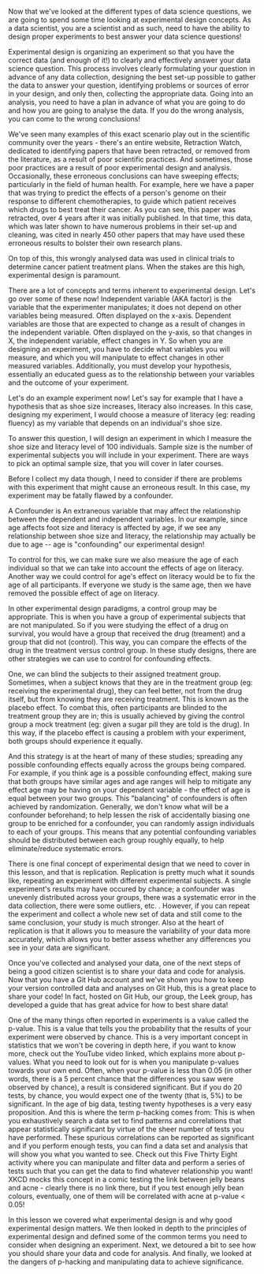Now that we've looked at the different types of data science questions, we are going to spend some time looking at experimental design concepts. As a data scientist, you are a scientist and as such, need to have the ability to design proper experiments to best answer your data science questions! 

Experimental design is organizing an experiment so that you have the correct data (and enough of it!) to clearly and effectively answer your data science question. This process involves clearly formulating your question in advance of any data collection, designing the best set-up possible to gather the data to answer your question, identifying problems or sources of error in your design, and only then, collecting the appropriate data. Going into an analysis, you need to have a plan in advance of what you are going to do and how you are going to analyse the data. If you do the wrong analysis, you can come to the wrong conclusions! 

We've seen many examples of this exact scenario play out in the scientific community over the years - there's an entire website, Retraction Watch, dedicated to identifying papers that have been retracted, or removed from the literature, as a result of poor scientific practices. And sometimes, those poor practices are a result of poor experimental design and analysis. Occasionally, these erroneous conclusions can have sweeping effects; particularly in the field of human health. For example, here we have a paper that was trying to predict the effects of a person's genome on their response to different chemotherapies, to guide which patient receives which drugs to best treat their cancer. As you can see, this paper was retracted, over 4 years after it was initially published. In that time, this data, which was later shown to have numerous problems in their set-up and cleaning, was cited in nearly 450 other papers that may have used these erroneous results to bolster their own research plans. 

On top of this, this wrongly analysed data was used in clinical trials to determine cancer patient treatment plans. When the stakes are this high, experimental design is paramount.

There are a lot of concepts and terms inherent to experimental design. Let's go over some of these now! Independent variable (AKA factor) is the variable that the experimenter manipulates; it does not depend on other variables being measured. Often displayed on the x-axis. Dependent variables are those that are expected to change as a result of changes in the independent variable. Often displayed on the y-axis, so that changes in X, the independent variable, effect changes in Y. So when you are designing an experiment, you have to decide what variables you will measure, and which you will manipulate to effect changes in other measured variables. Additionally, you must develop your hypothesis, essentially an educated guess as to the relationship between your variables and the outcome of your experiment. 

Let's do an example experiment now! Let's say for example that I have a hypothesis that as shoe size increases, literacy also increases. In this case, designing my experiment, I would choose a measure of literacy (eg: reading fluency) as my variable that depends on an individual's shoe size. 

To answer this question, I will design an experiment in which I measure the shoe size and literacy level of 100 individuals. Sample size is the number of experimental subjects you will include in your experiment. There are ways to pick an optimal sample size, that you will cover in later courses. 

Before I collect my data though, I need to consider if there are problems with this experiment that might cause an erroneous result. In this case, my experiment may be fatally flawed by a confounder.

A Confounder is An extraneous variable that may affect the relationship between the dependent and independent variables. In our example, since age affects foot size and literacy is affected by age, if we see any relationship between shoe size and literacy, the relationship may actually be due to age -- age is "confounding" our experimental design!
  
To control for this, we can make sure we also measure the age of each individual so that we can take into account the effects of age on literacy. Another way we could control for age's effect on literacy would be to fix the age of all participants. If everyone we study is the same age, then we have removed the possible effect of age on literacy. 

In other experimental design paradigms, a control group may be appropriate. This is when you have a group of experimental subjects that are not manipulated. So if you were studying the effect of a drug on survival, you would have a group that received the drug (treament) and a group that did not (control). This way, you can compare the effects of the drug in the treatment versus control group. In these study designs, there are other strategies we can use to control for confounding effects. 

One, we can blind the subjects to their assigned treatment group. Sometimes, when a subject knows that they are in the treatment group (eg: receiving the experimental drug), they can feel better, not from the drug itself, but from knowing they are receiving treatment. This is known as the placebo effect. To combat this, often participants are blinded to the treatment group they are in; this is usually achieved by giving the control group a mock treatment (eg: given a sugar pill they are told is the drug). In this way, if the placebo effect is causing a problem with your experiment, both groups should experience it equally. 

And this strategy is at the heart of many of these studies; spreading any possible confounding effects equally across the groups being compared. For example, if you think age is a possible confounding effect, making sure that both groups have similar ages and age ranges will help to mitigate any effect age may be having on your dependent variable - the effect of age is equal between your two groups. This "balancing" of confounders is often achieved by randomization. Generally, we don't know what will be a confounder beforehand; to help lessen the risk of accidentally biasing one group to be enriched for a confounder, you can randomly assign individuals to each of your groups. This means that any potential confounding variables should be distributed between each group roughly equally, to help eliminate/reduce systematic errors. 

There is one final concept of experimental design that we need to cover in this lesson, and that is replication. Replication is pretty much what it sounds like, repeating an experiment with different experimental subjects. A single experiment's results may have occured by chance; a confounder was unevenly distributed across your groups, there was a systematic error in the data collection, there were some outliers, etc. . However, if you can repeat the experiment and collect a whole new set of data and still come to the same conclusion, your study is much stronger. Also at the heart of replication is that it allows you to measure the variability of your data more accurately, which allows you to better assess whether any differences you see in your data are significant. 

Once you've collected and analysed your data, one of the next steps of being a good citizen scientist is to share your data and code for analysis. Now that you have a Git Hub account and we've shown you how to keep your version controlled data and analyses on Git Hub, this is a great place to share your code! In fact, hosted on Git Hub, our group, the Leek group, has developed a guide that has great advice for how to best share data! 

One of the many things often reported in experiments is a value called the p-value. This is a value that tells you the probability that the results of your experiment were observed by chance. This is a very important concept in statistics that we won't be covering in depth here, if you want to know more, check out the YouTube video linked, which explains more about p-values. What you need to look out for is when you manipulate p-values towards your own end. Often, when your p-value is less than 0.05 (in other words, there is a 5 percent chance that the differences you saw were observed by chance), a result is considered significant. But if you do 20 tests, by chance, you would expect one of the twenty (that is, 5%) to be significant. In the age of big data, testing twenty hypotheses is a very easy proposition. And this is where the term p-hacking comes from: This is when you exhaustively search a data set to find patterns and correlations that appear statistically significant by virtue of the sheer number of tests you have performed. These spurious correlations can be reported as significant and if you perform enough tests, you can find a data set and analysis that will show you what you wanted to see. Check out this Five Thirty Eight activity where you can manipulate and filter data and perform a series of tests such that you can get the data to find whatever relationship you want! XKCD mocks this concept in a comic testing the link between jelly beans and acne - clearly there is no link there, but if you test enough jelly bean colours, eventually, one of them will be correlated with acne at p-value < 0.05!
  
In this lesson we covered what experimental design is and why good experimental design matters. We then looked in depth to the principles of experimental design and defined some of the common terms you need to consider when designing an experiment. Next, we detoured a bit to see how you should share your data and code for analysis. And finally, we looked at the dangers of p-hacking and manipulating data to achieve significance. 